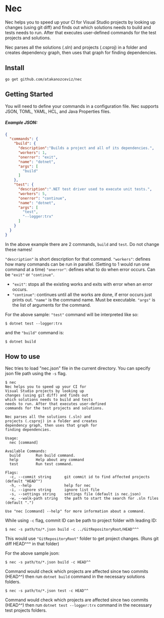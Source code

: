 # Nec

Nec helps you to speed up your CI for Visual Studio projects by looking up changes (using git diff) and finds out which solutions needs to build and tests needs to run. After that executes user-defined commands for the test projects and solutions.

Nec parses all the solutions (.sln) and projects (.csproj) in a folder and creates dependency graph, then uses that graph for finding dependencies.

## Install

```
go get github.com/atakanozceviz/nec
```

## Getting Started

You will need to define your commands in a configuration file. Nec supports JSON, TOML, YAML, HCL, and Java Properties files.

##### Example JSON:

```json
{
  "commands": {
    "build": {
      "description":"Builds a project and all of its dependencies.",
      "workers": 1,
      "onerror": "exit",
      "name": "dotnet",
      "args": [
        "build"
      ]
    },
    "test": {
      "description":".NET test driver used to execute unit tests.",
      "workers": 5,
      "onerror": "continue",
      "name": "dotnet",
      "args": [
        "test",
        "--logger:trx"
      ]
    }
  }
}
```

In the above example there are 2 commands, `build` and `test`. Do not change these names!

`"description"` is short description for that command.
`"workers"`: defines how many commands can be run in parallel. (Setting to 1 would run one command at a time)
`"onerror"`: defines what to do when error occurs. Can be `"exit"` or `"continue"`.
- `"exit"`: stops all the existing works and exits with error when an error occurs.
- `"continue"`: continues until all the works are done, if error occurs just prints out.
`"name"` is the command name. Must be executable.
`"args"` is the list of arguments for the command.

For the above sample:
`"test"` command will be interpreted like so:

```command
$ dotnet test --logger:trx
```

and the `"build"` command is:

```command
$ dotnet build
```

## How to use

Nec tries to load "nec.json" file in the current directory. You can specify json file path using the `-s` flag.

```console
$ nec
Nec helps you to speed up your CI for
Visual Studio projects by looking up
changes (using git diff) and finds out
which solutions needs to build and tests
needs to run. After that executes user-defined
commands for the test projects and solutions.

Nec parses all the solutions (.sln) and
projects (.csproj) in a folder and creates
dependency graph, then uses that graph for
finding dependencies.

Usage:
  nec [command]

Available Commands:
  build       Run build command.
  help        Help about any command
  test        Run test command.

Flags:
  -c, --commit string      git commit id to find affected projects (default "HEAD^")
  -h, --help               help for nec
  -i, --ignore string      ignore list file
  -s, --settings string    settings file (default is nec.json)
  -w, --walk-path string   the path to start the search for .sln files (default ".")

Use "nec [command] --help" for more information about a command.
```

While using `-c` flag, commit ID can be path to project folder with leading ID:

```console
$ nec -s path/to/*.json build -c ../GitRepositoryRoot/HEAD^^^
```

This would use `"GitRepositoryRoot"` folder to get project changes. (Runs git diff HEAD^^^ in that folder)

For the above sample json:

```console
$ nec -s path/to/*.json build -c HEAD^^
```

Command would check which projects are affected since two commits (HEAD^^) then run `dotnet build` command in the necessary solutions folders.

```console
$ nec -s path/to/*.json test -c HEAD^^
```

Command would check which projects are affected since two commits (HEAD^^) then run `dotnet test --logger:trx` command in the necessary test projects folders.

